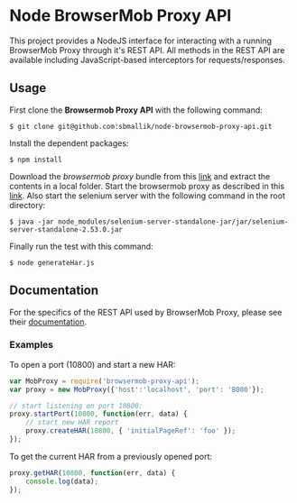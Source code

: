 # Node BrowserMob Proxy API

This project provides a NodeJS interface for interacting with a running BrowserMob Proxy through it's REST API. All methods in the REST API are available including JavaScript-based interceptors for requests/responses.

## Usage

First clone the **Browsermob Proxy API** with the following command:
```
$ git clone git@github.com:sbmallik/node-browsermob-proxy-api.git
```

Install the dependent packages:
```
$ npm install
```

Download the _browsermob proxy_ bundle from this [link](https://github.com/lightbody/browsermob-proxy/releases/download/browsermob-proxy-2.1.0-beta-5/browsermob-proxy-2.1.0-beta-5-bin.zip) and extract the contents in a local folder. Start the browsermob proxy as described in this [link](https://github.com/lightbody/browsermob-proxy#rest-api).
Also start the selenium server with the following command in the root directory:
```
$ java -jar node_modules/selenium-server-standalone-jar/jar/selenium-server-standalone-2.53.0.jar
```

Finally run the test with this command:
```
$ node generateHar.js
```


## Documentation

For the specifics of the REST API used by BrowserMob Proxy, please see their [documentation](https://github.com/lightbody/browsermob-proxy/blob/master/README.md).

### Examples
To open a port (10800) and start a new HAR:
```javascript
var MobProxy = require('browsermob-proxy-api');
var proxy = new MobProxy({'host':'localhost', 'port': '8080'});

// start listening on port 10800:
proxy.startPort(10800, function(err, data) {
    // start new HAR report
    proxy.createHAR(10800, { 'initialPageRef': 'foo' });
});
```

To get the current HAR from a previously opened port:
```javascript
proxy.getHAR(10800, function(err, data) {
    console.log(data);
});
```
